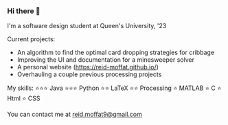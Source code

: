 ### Hi there 👋

I'm a software design student at Queen's University, '23

Current projects:
* An algorithm to find the optimal card dropping strategies for cribbage
* Improving the UI and documentation for a minesweeper solver
* A personal website (https://reid-moffat.github.io/)
* Overhauling a couple previous processing projects

My skills:
⭐⭐⭐ Java
⭐⭐⭐ Python
⭐⭐ LaTeX
⭐⭐ Processing
⭐ MATLAB
⭐ C
⭐ Html
⭐ CSS

You can contact me at reid.moffat9@gmail.com

<!--
**reid-moffat/reid-moffat** is a ✨ _special_ ✨ repository because its `README.md` (this file) appears on your GitHub profile.

Here are some ideas to get you started:

- 🔭 I’m currently working on ...
- 🌱 I’m currently learning ...
- 👯 I’m looking to collaborate on ...
- 🤔 I’m looking for help with ...
- 💬 Ask me about ...
- 📫 How to reach me: ...
- 😄 Pronouns: ...
- ⚡ Fun fact: ...
-->
